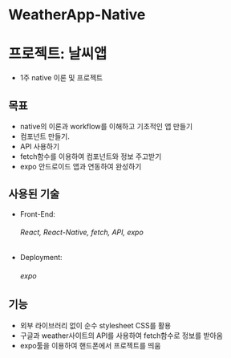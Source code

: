 # WeatherApp-Native

<h1>프로젝트: 날씨앱</h1>
<ul>
  <li>1주 native 이론 및 프로젝트</li>
</ul>

<h2>목표</h2>
<ul>
  <li>native의 이론과 workflow를 이해하고 기초적인 앱 만들기</li>
  <li>컴포넌트 만들기.</li>
  <li>API 사용하기</li>
  <li>fetch함수를 이용하여 컴포넌트와 정보 주고받기</li>
  <li>expo 안드로이드 앱과 연동하여 완성하기</li>
</ul>

<h2>사용된 기술</h2>
<ul>
  <li>Front-End: <h6>React, React-Native, fetch, API, expo </h6> </li>
  <li>Deployment:<h6>expo</h6></li>
</ul>

<h2>기능</h2>
<ul>
  <li>외부 라이브러리 없이 순수 stylesheet CSS를 활용</li>
  <li>구글과 weather사이트의 API를 사용하여 fetch함수로 정보를 받아옴</li>
  <li>expo툴을 이용하여 핸드폰에서 프로젝트를 띄움</li>
</ul>

